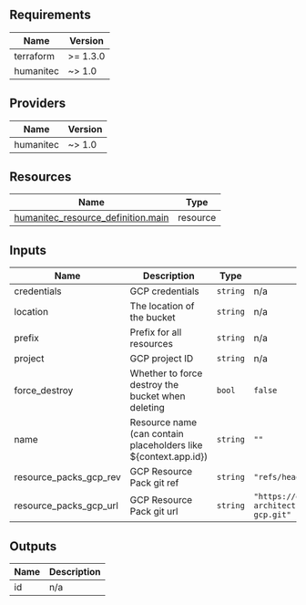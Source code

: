 <!-- BEGIN_TF_DOCS -->
## Requirements

| Name | Version |
|------|---------|
| terraform | >= 1.3.0 |
| humanitec | ~> 1.0 |

## Providers

| Name | Version |
|------|---------|
| humanitec | ~> 1.0 |

## Resources

| Name | Type |
|------|------|
| [humanitec_resource_definition.main](https://registry.terraform.io/providers/humanitec/humanitec/latest/docs/resources/resource_definition) | resource |

## Inputs

| Name | Description | Type | Default | Required |
|------|-------------|------|---------|:--------:|
| credentials | GCP credentials | `string` | n/a | yes |
| location | The location of the bucket | `string` | n/a | yes |
| prefix | Prefix for all resources | `string` | n/a | yes |
| project | GCP project ID | `string` | n/a | yes |
| force\_destroy | Whether to force destroy the bucket when deleting | `bool` | `false` | no |
| name | Resource name (can contain placeholders like ${context.app.id}) | `string` | `""` | no |
| resource\_packs\_gcp\_rev | GCP Resource Pack git ref | `string` | `"refs/heads/main"` | no |
| resource\_packs\_gcp\_url | GCP Resource Pack git url | `string` | `"https://github.com/humanitec-architecture/resource-packs-gcp.git"` | no |

## Outputs

| Name | Description |
|------|-------------|
| id | n/a |
<!-- END_TF_DOCS -->
